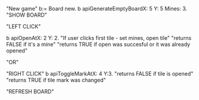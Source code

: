 "New game"
b:= Board new.
b apiGenerateEmptyBoardX: 5 Y: 5 Mines: 3.
"SHOW BOARD"


"LEFT CLICK"

b apiOpenAtX: 2 Y: 2.
"If user clicks first tile - set mines, open tile"
"returns FALSE if it's a mine"
"returns TRUE if open was succesful or it was already opened"

"OR"

"RIGHT CLICK"
b apiToggleMarkAtX: 4 Y:3.
"returns FALSE if tile is opened"
"returns TRUE if tile mark was changed"

"REFRESH BOARD"